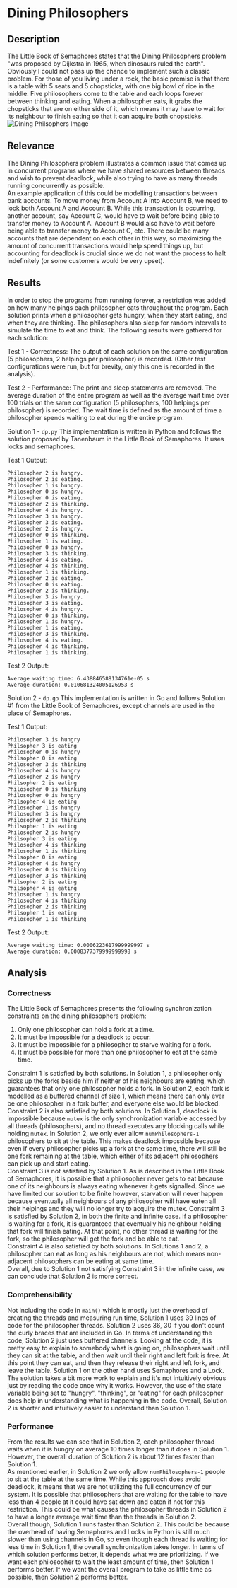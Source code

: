 # Dining Philosophers

## Description
The Little Book of Semaphores states that the Dining Philosophers problem "was proposed by Dijkstra in 1965, when dinosaurs ruled the earth". Obviously I could not pass up the chance to implement such a classic problem. For those of you living under a rock, the basic premise is that there is a table with 5 seats and 5 chopsticks, with one big bowl of rice in the middle. Five philosophers come to the table and each loops forever between thinking and eating. When a philosopher eats, it grabs the chopsticks that are on either side of it, which means it may have to wait for its neighbour to finish eating so that it can acquire both chopsticks.   
![Dining Philsophers Image](https://github.com/kulvirs/concurrency-problems/blob/master/dining-philosophers/dp.PNG)

## Relevance 
The Dining Philosophers problem illustrates a common issue that comes up in concurrent programs where we have shared resources between threads and wish to prevent deadlock, while also trying to have as many threads running concurrently as possible.  
An example application of this could be modelling transactions between bank accounts. To move money from Account A into Account B, we need to lock both Account A and Account B. While this transaction is occurring, another account, say Account C, would have to wait before being able to transfer money to Account A. Account B would also have to wait before being able to transfer money to Account C, etc. There could be many accounts that are dependent on each other in this way, so maximizing the amount of concurrent transactions would help speed things up, but accounting for deadlock is crucial since we do not want the process to halt indefinitely (or some customers would be very upset).

## Results
In order to stop the programs from running forever, a restriction was added on how many helpings each philosopher eats throughout the program. 
Each solution prints when a philosopher gets hungry, when they start eating, and when they are thinking. The philosophers also sleep for random intervals to simulate the time to eat and think. The following results were gathered for each solution:

Test 1 - Correctness: The output of each solution on the same configuration (5 philosophers, 2 helpings per philosopher) is recorded. (Other test configurations were run, but for brevity, only this one is recorded in the analysis).

Test 2 - Performance: The print and sleep statements are removed. The average duration of the entire program as well as the average wait time over 100 trials on the same configuration (5 philosophers, 100 helpings per philosopher) is recorded. The wait time is defined as the amount of time a philosopher spends waiting to eat during the entire program.

Solution 1 - `dp.py`
This implementation is written in Python and follows the solution proposed by Tanenbaum in the Little Book of Semaphores. It uses locks and semaphores.

Test 1 Output:
```
Philosopher 2 is hungry.
Philosopher 2 is eating.
Philosopher 1 is hungry.
Philosopher 0 is hungry.
Philosopher 0 is eating.
Philosopher 2 is thinking.
Philosopher 4 is hungry.
Philosopher 3 is hungry.
Philosopher 3 is eating.
Philosopher 2 is hungry.
Philosopher 0 is thinking.
Philosopher 1 is eating.
Philosopher 0 is hungry.
Philosopher 3 is thinking.
Philosopher 4 is eating.
Philosopher 4 is thinking.
Philosopher 1 is thinking.
Philosopher 2 is eating.
Philosopher 0 is eating.
Philosopher 2 is thinking.
Philosopher 3 is hungry.
Philosopher 3 is eating.
Philosopher 4 is hungry.
Philosopher 0 is thinking.
Philosopher 1 is hungry.
Philosopher 1 is eating.
Philosopher 3 is thinking.
Philosopher 4 is eating.
Philosopher 4 is thinking.
Philosopher 1 is thinking.
```

Test 2 Output:
```
Average waiting time: 6.438846588134761e-05 s
Average duration: 0.010681324005126953 s
```

Solution 2 - `dp.go`
This implementation is written in Go and follows Solution #1 from the Little Book of Semaphores, except channels are used in the place of Semaphores.

Test 1 Output:
```
Philosopher 3 is hungry
Philsopher 3 is eating
Philosopher 0 is hungry
Philsopher 0 is eating
Philosopher 3 is thinking
Philosopher 4 is hungry
Philosopher 2 is hungry
Philsopher 2 is eating
Philosopher 0 is thinking
Philosopher 0 is hungry
Philsopher 4 is eating
Philosopher 1 is hungry
Philosopher 3 is hungry
Philosopher 2 is thinking
Philsopher 1 is eating
Philosopher 2 is hungry
Philsopher 3 is eating
Philosopher 4 is thinking
Philosopher 1 is thinking
Philsopher 0 is eating
Philosopher 4 is hungry
Philosopher 0 is thinking
Philosopher 3 is thinking
Philsopher 2 is eating
Philsopher 4 is eating
Philosopher 1 is hungry
Philosopher 4 is thinking
Philosopher 2 is thinking
Philsopher 1 is eating
Philosopher 1 is thinking
```

Test 2 Output:
```
Average waiting time: 0.0006223617999999997 s
Average duration: 0.0008377379999999998 s
```

## Analysis

### Correctness
The Little Book of Semaphores presents the following synchronization constraints on the dining philosophers problem:
1. Only one philosopher can hold a fork at a time.
2. It must be impossible for a deadlock to occur.
3. It must be impossible for a philosopher to starve waiting for a fork.
4. It must be possible for more than one philosopher to eat at the same time.

Constraint 1 is satisfied by both solutions. In Solution 1, a philosopher only picks up the forks beside him if neither of his neighbours are eating, which guarantees that only one philosopher holds a fork. In Solution 2, each fork is modelled as a buffered channel of size 1, which means there can only ever be one philosopher in a fork buffer, and everyone else would be blocked.  
Constraint 2 is also satisfied by both solutions. In Solution 1, deadlock is impossible because `mutex` is the only synchronization variable accessed by all threads (philosophers), and no thread executes any blocking calls while holding `mutex`. In Solution 2, we only ever allow `numPhilosophers-1` philosophers to sit at the table. This makes deadlock impossible because even if every philosopher picks up a fork at the same time, there will still be one fork remaining at the table, which either of its adjacent philosophers can pick up and start eating.   
Constraint 3 is not satisfied by Solution 1. As is described in the Little Book of Semaphores, it is possible that a philosopher never gets to eat because one of its neighbours is always eating whenever it gets signalled. Since we have limited our solution to be finite however, starvation will never happen because eventually all neighbours of any philosopher will have eaten all their helpings and they will no longer try to acquire the mutex. Constraint 3 is satisfied by Solution 2, in both the finite and infinite case. If a philosopher is waiting for a fork, it is guaranteed that eventually his neighbour holding that fork will finish eating. At that point, no other thread is waiting for the fork, so the philosopher will get the fork and be able to eat.  
Constraint 4 is also satisfied by both solutions. In Solutions 1 and 2, a philosopher can eat as long as his neighbours are not, which means non-adjacent philosophers can be eating at same time.   
Overall, due to Solution 1 not satisfying Constraint 3 in the infinite case, we can conclude that Solution 2 is more correct.

### Comprehensibility
Not including the code in `main()` which is mostly just the overhead of creating the threads and measuring run time, Solution 1 uses 39 lines of code for the philosopher threads. Solution 2 uses 36, 30 if you don't count the curly braces that are included in Go. 
In terms of understanding the code, Solution 2 just uses buffered channels. Looking at the code, it is pretty easy to explain to somebody what is going on, philosophers wait until they can sit at the table, and then wait until their right and left fork is free. At this point they can eat, and then they release their right and left fork, and leave the table.
Solution 1 on the other hand uses Semaphores and a Lock. The solution takes a bit more work to explain and it's not intuitively obvious just by reading the code once why it works. However, the use of the state variable being set to "hungry", "thinking", or "eating" for each philosopher does help in understanding what is happening in the code.
Overall, Solution 2 is shorter and intuitively easier to understand than Solution 1.

### Performance
From the results we can see that in Solution 2, each philosopher thread waits when it is hungry on average 10 times longer than it does in Solution 1. However, the overall duration of Solution 2 is about 12 times faster than Solution 1.   
As mentioned earlier, in Solution 2 we only allow `numPhilosophers-1` people to sit at the table at the same time. While this approach does avoid deadlock, it means that we are not utilizing the full concurrency of our system. It is possible that philosophers that are waiting for the table to have less than 4 people at it could have sat down and eaten if not for this restriction. This could be what causes the philosopher threads in Solution 2 to have a longer average wait time than the threads in Solution 2.  
Overall though, Solution 1 runs faster than Solution 2. This could be because the overhead of having Semaphores and Locks in Python is still much slower than using channels in Go, so even though each thread is waiting for less time in Solution 1, the overall synchronization takes longer. 
In terms of which solution performs better, it depends what we are prioritizing. If we want each philosopher to wait the least amount of time, then Solution 1 performs better. If we want the overall program to take as little time as possible, then Solution 2 performs better.